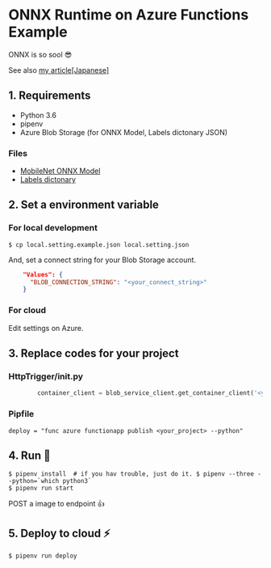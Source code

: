 # ONNX Runtime on Azure Functions Example

ONNX is so sool :sunglasses:

See also [my article[Japanese]](https://qiita.com/okajax/items/b85dea2a97b0d82cd340)

## 1. Requirements

- Python 3.6
- pipenv
- Azure Blob Storage (for ONNX Model, Labels dictonary JSON)

### Files
- [MobileNet ONNX Model](https://github.com/onnx/models/tree/master/vision/classification/mobilenet)
- [Labels dictonary](https://gist.github.com/PonDad/4dcb4b242b9358e524b4ddecbee385e9)

## 2. Set a environment variable

### For local development

```
$ cp local.setting.example.json local.setting.json
```

And, set a connect string for your Blob Storage account.

```local.setting.json
    "Values": {
      "BLOB_CONNECTION_STRING": "<your_connect_string>"
    }
```

### For cloud

Edit settings on Azure.


## 3. Replace codes for your project

### HttpTrigger/__init__.py
```HttpTrigger/__init__.py
        container_client = blob_service_client.get_container_client('<your_container>') 
```


### Pipfile
```Pipfile
deploy = "func azure functionapp publish <your_project> --python"
```

## 4. Run :rocket:

```
$ pipenv install  # if you hav trouble, just do it. $ pipenv --three --python=`which python3`
$ pipenv run start
```

POST a image to endpoint :+1:

## 5. Deploy to cloud :zap:

```
$ pipenv run deploy
```
